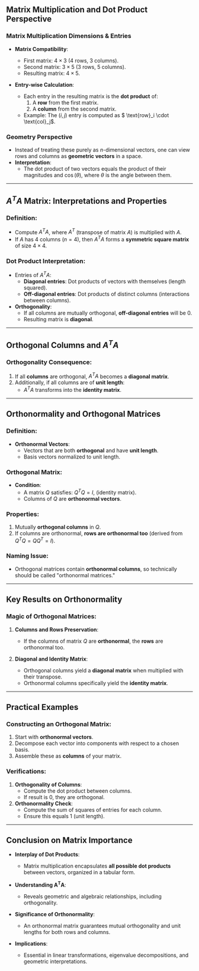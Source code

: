 ## Matrix Multiplication and Dot Product Perspective

### Matrix Multiplication Dimensions & Entries
- **Matrix Compatibility**:
    - First matrix: $4 \times 3$ (4 rows, 3 columns).
    - Second matrix: $3 \times 5$ (3 rows, 5 columns).
    - Resulting matrix: $4 \times 5$.

- **Entry-wise Calculation**:
    - Each entry in the resulting matrix is the **dot product** of:
        1. A **row** from the first matrix.
        2. A **column** from the second matrix.
    - Example: The $(i, j)$ entry is computed as $ \text{row}_i \cdot \text{col}_j$.

### Geometry Perspective
- Instead of treating these purely as $n$-dimensional vectors, one can view rows and columns as **geometric vectors** in a space.
- **Interpretation**:
    - The dot product of two vectors equals the product of their magnitudes and $\cos(\theta)$, where $\theta$ is the angle between them.

---

## $A^T A$ Matrix: Interpretations and Properties

### Definition:
- Compute $A^T A$, where $A^T$ (transpose of matrix $A$) is multiplied with $A$.
- If $A$ has 4 columns ($n=4$), then $A^T A$ forms a **symmetric square matrix** of size $4 \times 4$.

### Dot Product Interpretation:
- Entries of $A^T A$:
    - **Diagonal entries**: Dot products of vectors with themselves (length squared).
    - **Off-diagonal entries**: Dot products of distinct columns (interactions between columns).
- **Orthogonality**:
    - If all columns are mutually orthogonal, **off-diagonal entries** will be $0$.
    - Resulting matrix is **diagonal**.

---

## Orthogonal Columns and $A^T A$

### Orthogonality Consequence:
1. If all **columns** are orthogonal, $A^T A$ becomes a **diagonal matrix**.
2. Additionally, if all columns are of **unit length**:
    - $A^T A$ transforms into the **identity matrix**.

---

## Orthonormality and Orthogonal Matrices

### Definition:
- **Orthonormal Vectors**:
    - Vectors that are both **orthogonal** and have **unit length**.
    - Basis vectors normalized to unit length.

### Orthogonal Matrix:
- **Condition**:
    - A matrix $Q$ satisfies: $Q^T Q = I$, (identity matrix).
    - Columns of $Q$ are **orthonormal vectors**.
  
### Properties:
1. Mutually **orthogonal columns** in $Q$.
2. If columns are orthonormal, **rows are orthonormal too** (derived from $Q^T Q = Q Q^T = I$).

### Naming Issue:
- Orthogonal matrices contain **orthonormal columns**, so technically should be called "orthonormal matrices."

---

## Key Results on Orthonormality

### Magic of Orthogonal Matrices:
1. **Columns and Rows Preservation**:
    - If the columns of matrix $Q$ are **orthonormal**, the **rows** are orthonormal too.

2. **Diagonal and Identity Matrix**:
    - Orthogonal columns yield a **diagonal matrix** when multiplied with their transpose.
    - Orthonormal columns specifically yield the **identity matrix**.

---

## Practical Examples

### Constructing an Orthogonal Matrix:
1. Start with **orthonormal vectors**.
2. Decompose each vector into components with respect to a chosen basis.
3. Assemble these as **columns** of your matrix.

### Verifications:
1. **Orthogonality of Columns**:
    - Compute the dot product between columns.
    - If result is $0$, they are orthogonal.
2. **Orthonormality Check**:
    - Compute the sum of squares of entries for each column.
    - Ensure this equals $1$ (unit length).

---

## Conclusion on Matrix Importance

- **Interplay of Dot Products**:
    - Matrix multiplication encapsulates **all possible dot products** between vectors, organized in a tabular form.
  
- **Understanding $\mathbf{A^T A}$**:
    - Reveals geometric and algebraic relationships, including orthogonality.
  
- **Significance of Orthonormality**:
    - An orthonormal matrix guarantees mutual orthogonality and unit lengths for both rows and columns.
  
- **Implications**:
    - Essential in linear transformations, eigenvalue decompositions, and geometric interpretations.